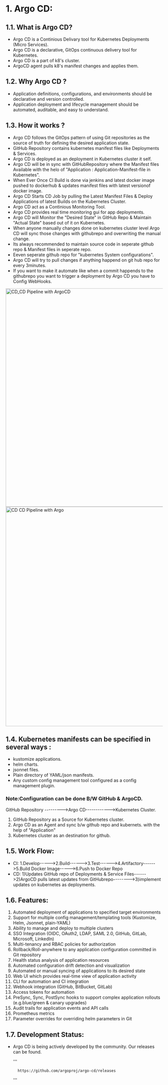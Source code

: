 
# 1. Argo CD:


## 1.1. What is Argo CD?

+ Argo CD is a Continious Delivary tool for Kubernetes Deployments (Micro Services).
+ Argo CD is a declarative, GitOps continuous delivery tool for Kubernetes.
+ Argo CD is a part of k8's cluster.
+ ArgoCD agent pulls k8's manifest changes and applies them.



## 1.2. Why Argo CD ?

+ Application definitions, configurations, and environments should be declarative and version controlled. 
+ Application deployment and lifecycle management should be automated, auditable, and easy to understand.



## 1.3. How it works ? 

+	Argo CD follows the GitOps pattern of using Git repositories as the source of truth for defining the desired application state. 
+	GitHub Repository contains kubernetes manifest files like Deployments & Services.
+	Argo CD is deployed as an deployment in Kubernetes cluster it self.
+	Argo CD will be in sync with GitHubRepository where the Manifest files Available  with the helo of  "Application :  Application-Manifest-file in Kubernetes".
+	When Ever Once CI Build is done via jenkins and latest docker image pushed to dockerhub & updates manifest files  with latest versionof docker image.
+	Argo CD Starts CD Job by pulling the Latest Manifest Files & Deploy Applications of latest Builds on the Kubernetes Cluster.
+	Argo CD act as a Continious Monitoring Tool.
+	Argo CD provides real time monitoring gui for app deployments.
+	Argo CD will Monitor the "Desired State" in GitHub Repo & Maintain "Actual State" based out of it on Kubernetes.
+	When anyone manually changes done on kubernetes cluster level Argo CD will sync those changes with githubrepo and overwriting the manual change.
+	Its always recommended to maintain source code in seperate github repo &  Manifest files in seperate repo.
+	Eeven seperate github repo for "kubernetes System configurations".
+	Argo CD will try to pull changes if anything happend on git hub repo for every 3minutes.
+	If you want to make it automate like when a commit happends to the githubrepo you want to trigger a deployment by Argo CD you have to Config WebHooks.


<img width="697" alt="CD_CD Pipeline with ArgoCD" src="https://user-images.githubusercontent.com/105772882/227136140-26dd408d-b024-4d50-bf71-c66e98d606c4.PNG">

<img width="701" alt="CD   CD Pipeline with Argo" src="https://user-images.githubusercontent.com/105772882/227136186-7597f33f-19e1-4d0a-9be4-87e2e9962db8.PNG">


## 1.4. Kubernetes manifests can be specified in several ways :

- kustomize applications.
- helm charts.
- jsonnet files.
- Plain directory of YAML/json manifests.
- Any custom config management tool configured as a config management plugin.


### Note:Configuration can be done B/W  GitHub  &  ArgoCD.

GitHub Repository --------->Argo CD------------>Kubernetes Cluster.

1. GitHub Repository as a Source for Kubernetes cluster.
2. Argo CD as an Agent and sync b/w github repo and kubernets.   with the help of "Application"
3. Kubernetes cluster as an destination for github.


## 1.5. Work Flow:


+ CI:  1.Develop----->2.Build------>3.Test------>4.Artifactory------>5.Build Docker Image----->6.Push to Docker Repo
+ CD:  1)Updates GitHub repo of Deployments & Service Files------>2)ArgoCD pulls latest updates from GitHubrepo-------->3)implement updates on kubernetes as deployments.



## 1.6. Features:

1. Automated deployment of applications to specified target environments
2. Support for multiple config management/templating tools (Kustomize, Helm, Jsonnet, plain-YAML)
3. Ability to manage and deploy to multiple clusters
4. SSO Integration (OIDC, OAuth2, LDAP, SAML 2.0, GitHub, GitLab, Microsoft, LinkedIn)
5. Multi-tenancy and RBAC policies for authorization
6. Rollback/Roll-anywhere to any application configuration committed in Git repository
7. Health status analysis of application resources
8. Automated configuration drift detection and visualization
9. Automated or manual syncing of applications to its desired state
10. Web UI which provides real-time view of application activity
11. CLI for automation and CI integration
12. Webhook integration (GitHub, BitBucket, GitLab)
13. Access tokens for automation
14. PreSync, Sync, PostSync hooks to support complex application rollouts (e.g.blue/green & canary upgrades)
15. Audit trails for application events and API calls
16. Prometheus metrics
17. Parameter overrides for overriding helm parameters in Git


## 1.7. Development Status:

+ Argo CD is being actively developed by the community. Our releases can be found.

     ''' 
 
        https://github.com/argoproj/argo-cd/releases
     '''


